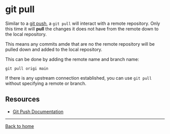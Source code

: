 # git pull 

Similar to a [git push](./PUSH.md), a `git pull` will interact with a remote repository. Only this time it will **pull** the changes it does not have from the remote down to the local repository.

This means any commits amde that are no the remote repository will be pulled down and added to the local repository.

This can be done by adding the remote name and branch name:
```
git pull origi main
```
If there is any upstream connection established, you can use `git pull` without specifying a remote or branch.

## Resources 
- [Git Push Documentation](https:git-scm.com/docs-push)
---

[Back to home](../README.md)